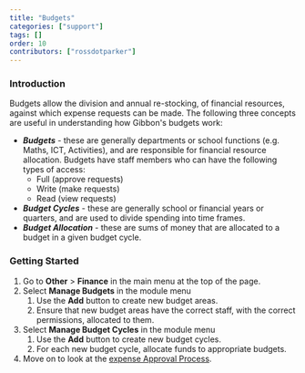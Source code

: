 ```yaml
---
title: "Budgets"
categories: ["support"]
tags: []
order: 10
contributors: ["rossdotparker"]
---
```


### Introduction

Budgets allow the division and annual re-stocking, of financial resources, against which expense requests can be made. The following three concepts are useful in understanding how Gibbon's budgets work:

*   ___Budgets___ - these are generally departments or school functions (e.g. Maths, ICT, Activities), and are responsible for financial resource allocation. Budgets have staff members who can have the following types of access:
    *   Full (approve requests)
    *   Write (make requests)
    *   Read (view requests)
*   ___Budget Cycles___ - these are generally school or financial years or quarters, and are used to divide spending into time frames.
*   ___Budget Allocation___ - these are sums of money that are allocated to a budget in a given budget cycle.

### Getting Started

1.  Go to **Other** > **Finance** in the main menu at the top of the page.
2.  Select **Manage Budgets** in the module menu
    1.  Use the **Add** button to create new budget areas.
    2.  Ensure that new budget areas have the correct staff, with the correct permissions, allocated to them.
3.  Select **Manage Budget Cycles** in the module menu
    1.  Use the **Add** button to create new budget cycles.
    2.  For each new budget cycle, allocate funds to appropriate budgets.
4.  Move on to look at the [expense Approval Process](/modules/other/finance/expenses/approval).
